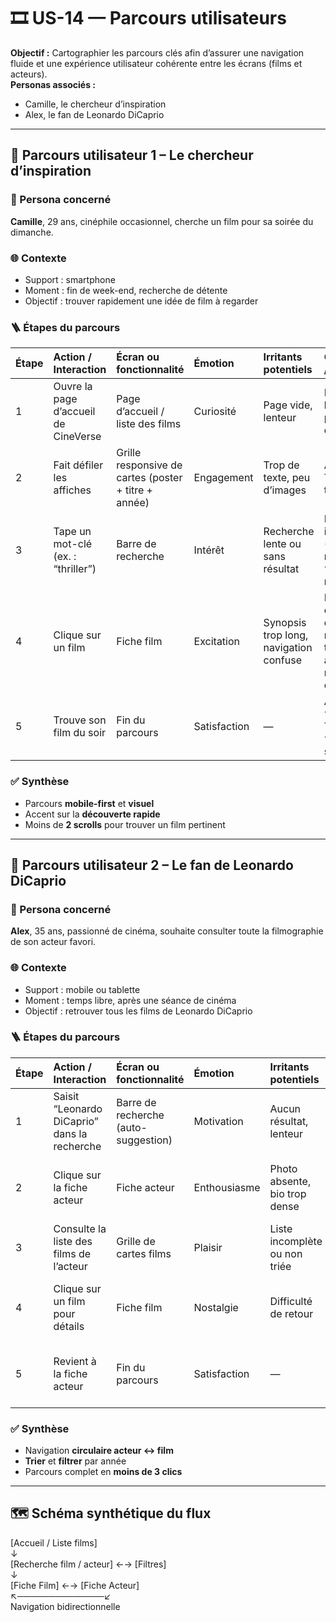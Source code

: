 # 🎞️ US-14 — Parcours utilisateurs  
**Objectif :** Cartographier les parcours clés afin d’assurer une navigation fluide et une expérience utilisateur cohérente entre les écrans (films et acteurs).  
**Personas associés :**  
- Camille, le chercheur d’inspiration  
- Alex, le fan de Leonardo DiCaprio  

---

## 🧭 Parcours utilisateur 1 – Le chercheur d’inspiration

### 👤 Persona concerné
**Camille**, 29 ans, cinéphile occasionnel, cherche un film pour sa soirée du dimanche.

### 🌐 Contexte
- Support : smartphone  
- Moment : fin de week-end, recherche de détente  
- Objectif : trouver rapidement une idée de film à regarder

### 🪜 Étapes du parcours

| Étape | Action / Interaction | Écran ou fonctionnalité | Émotion | Irritants potentiels | Opportunités / solutions |
|:--|:--|:--|:--|:--|:--|
| 1 | Ouvre la page d’accueil de CineVerse | Page d’accueil / liste des films | Curiosité | Page vide, lenteur | Précharger les films populaires depuis TMDb |
| 2 | Fait défiler les affiches | Grille responsive de cartes (poster + titre + année) | Engagement | Trop de texte, peu d’images | Affiches TMDb et titres courts |
| 3 | Tape un mot-clé (ex. : “thriller”) | Barre de recherche | Intérêt | Recherche lente ou sans résultat | Filtrage instantané (debounce) + message “Aucun résultat” |
| 4 | Clique sur un film | Fiche film | Excitation | Synopsis trop long, navigation confuse | Mise en page claire : titre, date, réalisateur, top 5 acteurs, résumé concis |
| 5 | Trouve son film du soir | Fin du parcours | Satisfaction | — | Ajouter lien “Voir sur TMDb” ou “Disponible sur…” |

### ✅ Synthèse
- Parcours **mobile-first** et **visuel**  
- Accent sur la **découverte rapide**  
- Moins de **2 scrolls** pour trouver un film pertinent  

---

## 🧭 Parcours utilisateur 2 – Le fan de Leonardo DiCaprio

### 👤 Persona concerné
**Alex**, 35 ans, passionné de cinéma, souhaite consulter toute la filmographie de son acteur favori.

### 🌐 Contexte
- Support : mobile ou tablette  
- Moment : temps libre, après une séance de cinéma  
- Objectif : retrouver tous les films de Leonardo DiCaprio

### 🪜 Étapes du parcours

| Étape | Action / Interaction | Écran ou fonctionnalité | Émotion | Irritants potentiels | Opportunités / solutions |
|:--|:--|:--|:--|:--|:--|
| 1 | Saisit “Leonardo DiCaprio” dans la recherche | Barre de recherche (auto-suggestion) | Motivation | Aucun résultat, lenteur | Auto-complétion via API Strapi “actors” |
| 2 | Clique sur la fiche acteur | Fiche acteur | Enthousiasme | Photo absente, bio trop dense | Photo, biographie courte, date de naissance visible |
| 3 | Consulte la liste des films de l’acteur | Grille de cartes films | Plaisir | Liste incomplète ou non triée | Trier par année, pagination fluide |
| 4 | Clique sur un film pour détails | Fiche film | Nostalgie | Difficulté de retour | Bouton “← Retour” visible, historique navigation |
| 5 | Revient à la fiche acteur | Fin du parcours | Satisfaction | — | Indiquer “27 films listés” pour feedback positif |

### ✅ Synthèse
- Navigation **circulaire acteur ↔ film**  
- **Trier** et **filtrer** par année  
- Parcours complet en **moins de 3 clics**

---

## 🗺️ Schéma synthétique du flux

[Accueil / Liste films]  
↓  
[Recherche film / acteur] ←→ [Filtres]  
↓  
[Fiche Film] ←→ [Fiche Acteur]  
↖──────────────↙  
Navigation bidirectionnelle